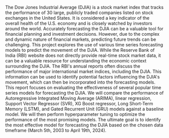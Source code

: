 The Dow Jones Industrial Average (DJIA) is a stock market index that tracks the performance of 30 large, publicly traded companies listed on stock exchanges in the United States. It is considered a key indicator of the overall health of the U.S. economy and is closely watched by investors around the world.
Accurately forecasting the DJIA can be a valuable tool for financial planning and investment decisions. However, due to the complex and dynamic nature of financial markets, predicting future trends can be challenging. This project explores the use of various time series forecasting models to predict the movement of the DJIA.
While the Reserve Bank of India (RBI) website does not directly provide real-time stock market data, it can be a valuable resource for understanding the economic context surrounding the DJIA. The RBI's annual reports often discuss the performance of major international market indices, including the DJIA. This information can be used to identify potential factors influencing the DJIA's movement, which can then be incorporated into the forecasting models.
This report focuses on evaluating the effectiveness of several popular time series models for forecasting the DJIA. We will compare the performance of Autoregressive Integrated Moving Average (ARIMA), linear regression, Support Vector Regressor (SVR), XG Boost regressor, Long Short-Term Memory (LSTM), and Gated Recurrent Unit (GRU) models against a baseline model. We will then perform hyperparameter tuning to optimize the performance of the most promising models. The ultimate goal is to identify the most effective model for forecasting the DJIA based on the chosen data timeframe (March 5th, 2003 to April 19th, 2024).
